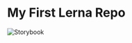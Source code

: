 # My First Lerna Repo
![Storybook](https://cdn.jsdelivr.net/gh/storybookjs/brand@master/badge/badge-storybook.svg)
